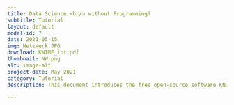 ```yaml
---
title: Data Science <br/> without Programming?
subtitle: Tutorial
layout: default
modal-id: 7
date: 2021-05-15
img: Netzwerk.JPG
download: KNIME_int.pdf
thumbnail: NW.png
alt: image-alt
project-date: May 2021
category: Tutorial
description: This document introduces the free open-source software KNIME that enables sophisticated data analyses without having to write a single line of code.

---
```

